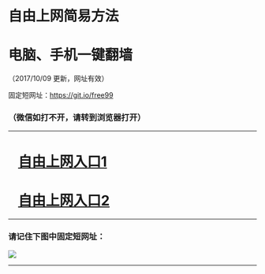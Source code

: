﻿# 自由上网简易方法

# 电脑、手机一键翻墙

（2017/10/09 更新，网址有效）

固定短网址：https://git.io/free99

### （微信如打不开，请转到浏览器打开）


***





# &nbsp;&nbsp; <a href="http://ft648316572.fwq-tz-1001.info/fwqtz01.html?t=100900131596 " target="_blank">自由上网入口1</a>
# &nbsp;&nbsp; <a href="http://ft752525150.fwq-tz-1002.info/fwqtz02.html?t=10090014990 " target="_blank">自由上网入口2</a>
***

### 请记住下图中固定短网址：

<img src="https://s3-us-west-2.amazonaws.com/fwq-1001/yjfq-20170905okok.png" /> 


***

